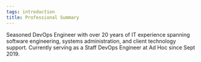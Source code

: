 ```yaml
---
tags: introduction
title: Professional Summary
---
```


Seasoned DevOps Engineer with over 20 years of IT experience spanning software engineering, systems administration, and client technology support. Currently serving as a Staff DevOps Engineer at Ad Hoc since Sept 2019.
